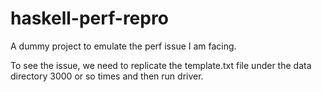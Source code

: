 haskell-perf-repro
==================

A dummy project to emulate the perf issue I am facing.

To see the issue, we need to replicate the template.txt file under the data directory 3000 or so times and then run driver.

